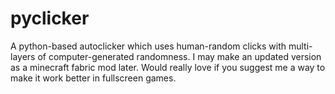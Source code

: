 # pyclicker
A python-based autoclicker which uses human-random clicks with multi-layers of computer-generated randomness.
I may make an updated version as a minecraft fabric mod later.
Would really love if you suggest me a way to make it work better in fullscreen games.
